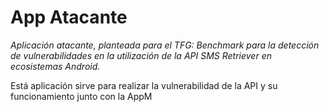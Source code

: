 # App Atacante
_Aplicación atacante, planteada para el TFG: Benchmark para la detección de vulnerabilidades en la utilización de la API SMS Retriever en ecosistemas Android._

Está aplicación sirve para realizar la vulnerabilidad de la API y su funcionamiento junto con la AppM

